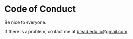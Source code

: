 # Code of Conduct

Be nice to everyone.

If there is a problem, contact me at bread.edu.io@gmail.com.
